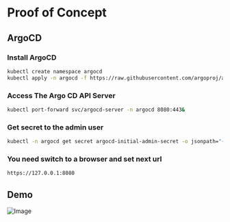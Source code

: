 # Proof of Concept
## ArgoCD
### Install ArgoCD
```sh
kubectl create namespace argocd
kubectl apply -n argocd -f https://raw.githubusercontent.com/argoproj/argo-cd/stable/manifests/install.yaml
```
### Access The Argo CD API Server
```sh
kubectl port-forward svc/argocd-server -n argocd 8080:443&
```
### Get secret to the admin user
```sh
kubectl -n argocd get secret argocd-initial-admin-secret -o jsonpath="{.data.password}" | base64 -d; echo
```
### You need switch to a browser and set next url
```sh
https://127.0.0.1:8080
```
## Demo
![Image](./argocd.gif)
